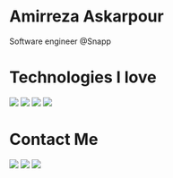 # Amirreza Askarpour
Software engineer @Snapp

# Technologies I love
[![](https://img.shields.io/badge/-go-black?style=for-the-badge&logo=go)](https://go.dev/)
[![](https://img.shields.io/badge/-zig-black?style=for-the-badge&logo=zig)](https://www.ziglang.org/)
[![](https://img.shields.io/badge/-rust-red?style=for-the-badge&logo=rust)](https://www.rust-lang.org/)
[![](https://img.shields.io/badge/-Neovim-brightgreen?style=for-the-badge&logo=neovim)](https://neovim.org/)

# Contact Me
[![](https://img.shields.io/badge/-Mail-red?style=for-the-badge&logo=gmail)](mailto:raskarpour@gmail.com)
[![](https://img.shields.io/badge/-Twitter-blue?style=for-the-badge&logo=twitter)](https://twitter.com/amirrezaask)
[![](https://img.shields.io/badge/-LinkedIn-blue?style=for-the-badge&logo=linkedin)](https://linkedin.com/in/amirreza-askarpour)
